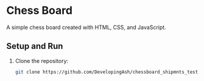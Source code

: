 # Chess Board

A simple chess board created with HTML, CSS, and JavaScript.

## Setup and Run

1. Clone the repository:
   ```bash
   git clone https://github.com/DevelopingAsh/chessboard_shipmnts_test
